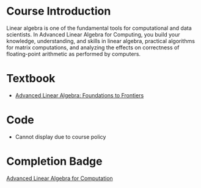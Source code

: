 # Course Introduction

Linear algebra is one of the fundamental tools for computational and data scientists. In Advanced Linear Algebra for Computing, you build your knowledge, understanding, and skills in linear algebra, practical algorithms for matrix computations, and analyzing the effects on correctness of floating-point arithmetic as performed by computers.

# Textbook

- [Advanced Linear Algebra: Foundations to Frontiers](https://www.cs.utexas.edu/~flame/laff/alaff/ALAFF.html)

# Code

- Cannot display due to course policy

# Completion Badge

[Advanced Linear Algebra for Computation](https://badgr.com/public/assertions/7LiS9XZ-TH-1i0Av7RkLNw?identity__email=nhamhung.gttn@gmail.com)
